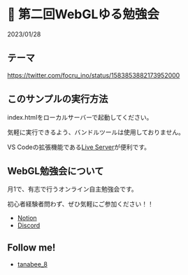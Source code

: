 # 👋 第二回WebGLゆる勉強会

2023/01/28

## テーマ

https://twitter.com/focru_ino/status/1583853882173952000


## このサンプルの実行方法

index.htmlをローカルサーバーで起動してください。

気軽に実行できるよう、バンドルツールは使用しておりません。

VS Codeの拡張機能である[Live Server](https://marketplace.visualstudio.com/items?itemName=ritwickdey.LiveServer)が便利です。


## WebGL勉強会について
月1で、有志で行うオンライン自主勉強会です。

初心者経験者問わず、ぜひ気軽にご参加ください！！

- [Notion](https://webgl-yuru-seminor.notion.site/WebGL-e4fbf18385724a0d88af2376e32e22bb)
- [Discord](https://discord.gg/B2qwFhKjHk)


## Follow me!


- [tanabee_8](https://twitter.com/tanabee_8)